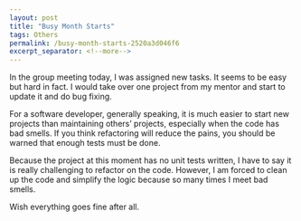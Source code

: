 ```yaml
---
layout: post
title: "Busy Month Starts"
tags: Others
permalink: /busy-month-starts-2520a3d046f6
excerpt_separator: <!--more-->
---
```


In the group meeting today, I was assigned new tasks. It seems to be easy but hard in fact. I would take over one project from my mentor and start to update it and do bug fixing.

For a software developer, generally speaking, it is much easier to start new projects than maintaining others’ projects, especially when the code has bad smells. If you think refactoring will reduce the pains, you should be warned that enough tests must be done.

Because the project at this moment has no unit tests written, I have to say it is really challenging to refactor on the code. However, I am forced to clean up the code and simplify the logic because so many times I meet bad smells.

Wish everything goes fine after all.
<!--more-->